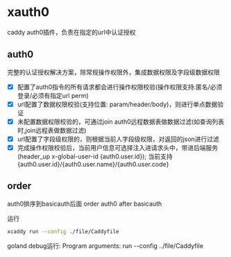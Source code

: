 # xauth0
caddy auth0插件，负责在指定的url中认证授权

## auth0
完整的认证授权解决方案，除常规操作权限外，集成数据权限及字段级数据权限

- [x] 配置了auth0指令的所有请求都会进行操作权限校验(操作权限支持:匿名/必须登录/必须有指定url perm)
- [x] url配置了数据权限校验(支持位置: param/header/body)，则进行单点数据验证
- [x] 未配置数据权限校验的，可通过join auth0远程数据表做数据过滤(如查询列表时,join远程表做数据过滤)
- [x] url配置了字段级权限的，则根据当前人字段级权限，对返回的json进行过滤
- [x] 完成操作权限校验后，当前用户信息可选择注入进请求头中，带进后端服务(header_up  x-global-user-id {auth0.user.id});
当前支持{auth0.user.id}/{auth0.user.name}/{auth0.user.code}

## order

auth0排序到basicauth后面
order auth0 after basicauth


运行
```sh
xcaddy run --config ./file/Caddyfile
```
goland debug运行:
Program arguments:
run --config ../file/Caddyfile 